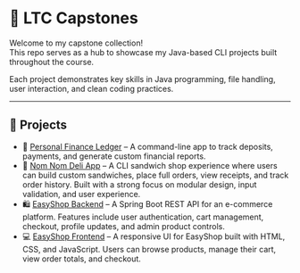 # 🧠 LTC Capstones

Welcome to my capstone collection!  
This repo serves as a hub to showcase my Java-based CLI projects built throughout the course.

Each project demonstrates key skills in Java programming, file handling, user interaction, and clean coding practices.

---

## 🔗 Projects

- 💸 [Personal Finance Ledger](https://github.com/emmyileeva/PersonalFinanceLedger.git) – A command-line app to track deposits, payments, and generate custom financial reports.
- 🥪 [Nom Nom Deli App](https://github.com/emmyileeva/Nom-Nom-Deli.git) – A CLI sandwich shop experience where users can build custom sandwiches, place full orders, view receipts, and track order history. Built with a strong focus on modular design, input validation, and user experience.
- 🛍️ [EasyShop Backend](https://github.com/emmyileeva/EasyShop-Backend.git) – A Spring Boot REST API for an e-commerce platform. Features include user authentication, cart management, checkout, profile updates, and admin product controls.
- 💻 [EasyShop Frontend](https://github.com/emmyileeva/EasyShop-Frontend.git) – A responsive UI for EasyShop built with HTML, CSS, and JavaScript. Users can browse products, manage their cart, view order totals, and checkout.

